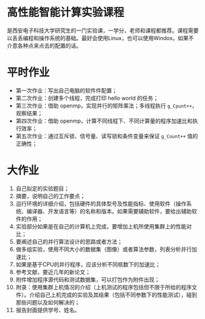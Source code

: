 # 高性能智能计算实验课程

是西安电子科技大学研究生的一门实验课，一学分，老师和课程都推荐。课程需要以丢丢编程和操作系统的基础。最好会使用Linux，也可以使用Windos，如果不介意各种点来点去的配置的话。

# 平时作业

- 第一次作业：写出自己电脑的软件件配置；
- 第二次作业：创建多个线程，完成打印 hello world 的任务；
- 第三次作业：借助 openmp，实现并行的矩阵乘法；多线程执行 `g_Cpunt++`，观察结果；
- 第四次作业：借助 openmp，计算不同线程下、不同计算量的程序加速比和执行效率；
- 第五次作业：通过互斥锁、信号量、读写锁和条件变量来保证 `g_Count++` 值的正确性；

# 大作业

1. 自己拟定的实验题目；
2. 摘要，说明自己的工作要点；
3. 运行环境的详细介绍，包括硬件的具体型号及性能指标、使用软件（操作系统、编译器、开发语言等）的名称和版本。如果需要辅助软件，要给出辅助软件的作用；
4. 实验部分如果是在自己的计算机上完成，要增加上机所使用集群上的性能对比；
5. 要阐述自己的并行算法设计的思路或者方法；
6. 做多组实验，使用不同大小的数据集（图像）或者算法参数，列表分析并行加速比；
7. 如果是基于CPU的并行程序，应该分析不同核数下的加速比；
8. 参考文献，要近几年的新论文；
9. 附件增加程序源代码和测试数据集，可以打包作为附件出现；
10. 附录：使用集群上机情况的介绍（上机测试的程序包括但不限于所给的程序文件）。介绍自己上机完成的实验及其结果（包括不同参数下的性能测试），碰到那些问题以及如何解决的；
11. 报告封面提供学号、姓名。